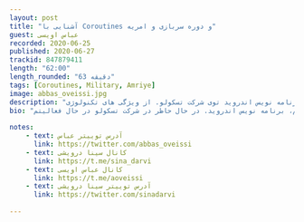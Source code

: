 ```yaml
---
layout: post
title: "آشنایی با Coroutines و دوره سربازی و امریه"
guest: عباس اویسی 
recorded: 2020-06-25
published: 2020-06-27
trackid: 847879411
length: "62:00"
length_rounded: "63 دقیقه"
tags: [Coroutines, Military, Amriye]
image: abbas_oveissi.jpg
description: "توی این قسمت همراه عباس اویسی هستیم. عباس برنامه نویس اندروید توی شرکت تسکولو. از ویژگی های تکنولوژی Coroutines صحبت میکنه و در انتها در مورد دوره سربازی و به خصوص امریه صحبت میکنیم."
bio: "عباس اوویسی هستم، برنامه نویس اندروید. در حال حاظر در شرکت تسکولو در حال فعالیتم."
       
notes: 
    - text: آدرس توییتر عباس
      link: https://twitter.com/abbas_oveissi
    - text: کانال سینا درویشی
      link: https://t.me/sina_darvi
    - text: کانال عباس اویسی
      link: https://t.me/aoveissi
    - text: آدرس توییتر سینا درویشی
      link: https://twitter.com/sinadarvi
 
---
```


